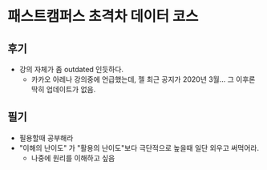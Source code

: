 # 패스트캠퍼스 초격차 데이터 코스
## 후기
- 강의 자체가 좀 outdated 인듯하다. 
	- 카카오 아레나 강의중에 언급했는데, 젤 최근 공지가 2020년 3월... 그 이후론 딱히 업데이트가 없음.

## 필기
-   필용할때 공부해라
-   "이해의 난이도" 가 "활용의 난이도"보다 극단적으로 높을때 일단 외우고 써먹어라.
    -   나중에 원리를 이해하고 싶음